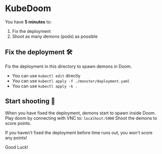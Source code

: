 # KubeDoom

You have **5 minutes** to:
1. Fix the deployment
2. Shoot as many demons (pods) as possible

## Fix the deployment 🛠️

Fix the deployment in this directory to spawn demons in Doom.
- You can use `kubectl edit` directly
- You can use `kubectl apply -f ./monster/deployment.yaml`
- You can use `kubectl apply -k .`

## Start shooting 🔫

When you have fixed the deployment, demons start to spawn inside Doom.
Play doom by connecting with VNC to: `localhost:5900`
Shoot the demons to score points. 

If you haven't fixed the deployment before time runs out, you won't score any points!

Good Luck!
